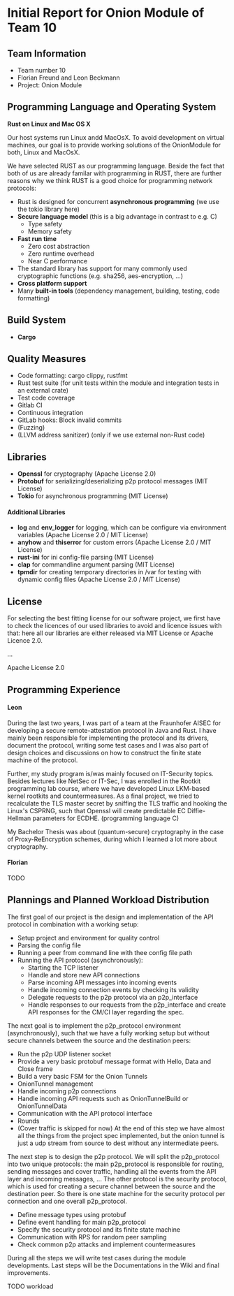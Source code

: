 # Initial Report for Onion Module of Team 10

## Team Information
* Team number 10
* Florian Freund and Leon Beckmann
* Project: Onion Module

## Programming Language and Operating System
**Rust on Linux and Mac OS X**

Our host systems run Linux andd MacOsX. To avoid development on virtual machines, our goal is to provide working solutions of the OnionModule for both, Linux and MacOsX. 

We have selected RUST as our programming language. Beside the fact that both of us are already familar with programming in RUST, there are further reasons why we think RUST is a good choice for programming network protocols:

* Rust is designed for concurrent **asynchronous programming** (we use the tokio library here)
* **Secure language model** (this is a big advantage in contrast to e.g. C)
  * Type safety
  * Memory safety
* **Fast run time**
  * Zero cost abstraction
  * Zero runtime overhead
  * Near C performance
* The standard library has support for many commonly used cryptographic functions (e.g. sha256, aes-encryption, ...)
* **Cross platform support**
* Many **built-in tools** (dependency management, building, testing, code formatting)


## Build System
* **Cargo**

## Quality Measures
* Code formatting: cargo clippy, rustfmt
* Rust test suite (for unit tests within the module and integration tests in an external crate)
* Test code coverage
* Gitlab CI
* Continuous integration
* GitLab hooks: Block invalid commits
* (Fuzzing)
* (LLVM address sanitizer) (only if we use external non-Rust code)

## Libraries
* **Openssl** for cryptography (Apache License 2.0)
* **Protobuf** for serializing/deserializing p2p protocol messages (MIT License)
* **Tokio** for asynchronous programming (MIT License)

#### Additional Libraries
* **log** and **env_logger** for logging, which can be configure via environment variables (Apache License 2.0 / MIT License)
* **anyhow** and **thiserror** for custom errors (Apache License 2.0 / MIT License)
* **rust-ini** for ini config-file parsing (MIT License)
* **clap** for commandline argument parsing (MIT License)
* **tpmdir** for creating temporary directories in /var for testing with dynamic config files (Apache License 2.0 / MIT License)

## License
For selecting the best fitting license for our software project, we first have to check the licences of our used libraries to avoid and licence issues with that: here all our libraries are either released via MIT License or Apache Licence 2.0.

...

Apache License 2.0

## Programming Experience

#### Leon
During the last two years, I was part of a team at the Fraunhofer AISEC for developing a
secure remote-attestation protocol in Java and Rust. I have mainly been responsible for
implementing the protocol and its drivers, document the protocol, writing
some test cases and I was also part of design choices and discussions on how to construct 
the finite state machine of the protocol. 

Further, my study program is/was mainly focused on IT-Security topics. Besides lectures like
NetSec or IT-Sec, I was enrolled in the Rootkit programming lab course, where we have developed
Linux LKM-based kernel rootkits and countermeasures. As a final project, we tried to recalculate
the TLS master secret by sniffing the TLS traffic and hooking the Linux's CSPRNG, such that 
Openssl will create predictable EC Diffie-Hellman parameters for ECDHE. (programming language C)

My Bachelor Thesis was about (quantum-secure) cryptography in the case of Proxy-ReEncryption schemes,
during which I learned a lot more about cryptography.

#### Florian
TODO

## Plannings and Planned Workload Distribution

The first goal of our project is the design and implementation of the API protocol in combination with a working setup:
* Setup project and environment for quality control
* Parsing the config file
* Running a peer from command line with thee config file path
* Running the API protocol (asynchronously):
  * Starting the TCP listener
  * Handle and store new API connections 
  * Parse incoming API messages into incoming events
  * Handle incoming connection events by checking its validity
  * Delegate requests to the p2p protocol via an p2p_interface
  * Handle responses to our requests from the p2p_interface and create API responses for the CM/CI layer regarding the spec.

The next goal is to implement the p2p_protocol environment (asynchronously), such that we have a fully working setup but without secure channels between the source and the destination peers:
* Run the p2p UDP listener socket
* Provide a very basic protobuf message format with Hello, Data and Close frame
* Build a very basic FSM for the Onion Tunnels
* OnionTunnel management
* Handle incoming p2p connections
* Handle incoming API requests such as OnionTunnelBuild or OnionTunnelData
* Communication with the API protocol interface
* Rounds
* (Cover traffic is skipped for now)
At the end of this step we have almost all the things from the project spec implemented, but the onion tunnel is just a udp stream
from source to dest without any intermediate peers.

The next step is to design the p2p protocol. We will split the p2p_protocol into two unique protocols: the main p2p_protocol is responsible for routing, sending messages and cover traffic, handling all the events from the API layer and incoming messages, ...
The other protocol is the security protocol, which is used for creating a secure channel between the source and the destination peer. So there is one state machine for the security protocol per connection and one overall p2p_protocol.
* Define message types using protobuf
* Define event handling for main p2p_protocol
* Specify the security protocol and its finite state machine
* Communication with RPS for random peer sampling
* Check common p2p attacks and implement countermeasures

During all the steps we will write test cases during the module developments. Last steps will be the Documentations in the Wiki and final improvements.

TODO workload

